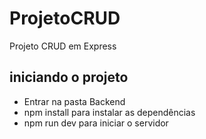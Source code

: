 # ProjetoCRUD
Projeto CRUD em Express

## iniciando o projeto 

* Entrar na pasta Backend
* npm install para instalar as dependências
* npm run dev para iniciar o servidor
